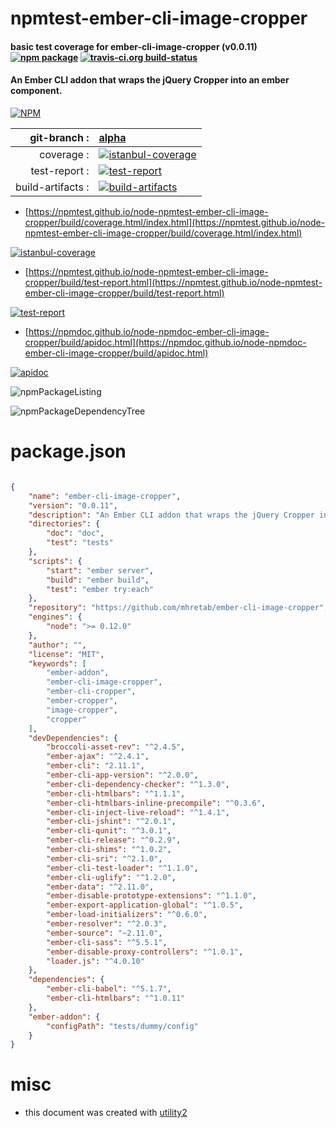# npmtest-ember-cli-image-cropper

#### basic test coverage for  ember-cli-image-cropper (v0.0.11)  [![npm package](https://img.shields.io/npm/v/npmtest-ember-cli-image-cropper.svg?style=flat-square)](https://www.npmjs.org/package/npmtest-ember-cli-image-cropper) [![travis-ci.org build-status](https://api.travis-ci.org/npmtest/node-npmtest-ember-cli-image-cropper.svg)](https://travis-ci.org/npmtest/node-npmtest-ember-cli-image-cropper)

#### An Ember CLI addon that wraps the jQuery Cropper into an ember component.

[![NPM](https://nodei.co/npm/ember-cli-image-cropper.png?downloads=true&downloadRank=true&stars=true)](https://www.npmjs.com/package/ember-cli-image-cropper)

| git-branch : | [alpha](https://github.com/npmtest/node-npmtest-ember-cli-image-cropper/tree/alpha)|
|--:|:--|
| coverage : | [![istanbul-coverage](https://npmtest.github.io/node-npmtest-ember-cli-image-cropper/build/coverage.badge.svg)](https://npmtest.github.io/node-npmtest-ember-cli-image-cropper/build/coverage.html/index.html)|
| test-report : | [![test-report](https://npmtest.github.io/node-npmtest-ember-cli-image-cropper/build/test-report.badge.svg)](https://npmtest.github.io/node-npmtest-ember-cli-image-cropper/build/test-report.html)|
| build-artifacts : | [![build-artifacts](https://npmtest.github.io/node-npmtest-ember-cli-image-cropper/glyphicons_144_folder_open.png)](https://github.com/npmtest/node-npmtest-ember-cli-image-cropper/tree/gh-pages/build)|

- [https://npmtest.github.io/node-npmtest-ember-cli-image-cropper/build/coverage.html/index.html](https://npmtest.github.io/node-npmtest-ember-cli-image-cropper/build/coverage.html/index.html)

[![istanbul-coverage](https://npmtest.github.io/node-npmtest-ember-cli-image-cropper/build/screenCapture.buildCi.browser.%252Ftmp%252Fbuild%252Fcoverage.lib.html.png)](https://npmtest.github.io/node-npmtest-ember-cli-image-cropper/build/coverage.html/index.html)

- [https://npmtest.github.io/node-npmtest-ember-cli-image-cropper/build/test-report.html](https://npmtest.github.io/node-npmtest-ember-cli-image-cropper/build/test-report.html)

[![test-report](https://npmtest.github.io/node-npmtest-ember-cli-image-cropper/build/screenCapture.buildCi.browser.%252Ftmp%252Fbuild%252Ftest-report.html.png)](https://npmtest.github.io/node-npmtest-ember-cli-image-cropper/build/test-report.html)

- [https://npmdoc.github.io/node-npmdoc-ember-cli-image-cropper/build/apidoc.html](https://npmdoc.github.io/node-npmdoc-ember-cli-image-cropper/build/apidoc.html)

[![apidoc](https://npmdoc.github.io/node-npmdoc-ember-cli-image-cropper/build/screenCapture.buildCi.browser.%252Ftmp%252Fbuild%252Fapidoc.html.png)](https://npmdoc.github.io/node-npmdoc-ember-cli-image-cropper/build/apidoc.html)

![npmPackageListing](https://npmtest.github.io/node-npmtest-ember-cli-image-cropper/build/screenCapture.npmPackageListing.svg)

![npmPackageDependencyTree](https://npmtest.github.io/node-npmtest-ember-cli-image-cropper/build/screenCapture.npmPackageDependencyTree.svg)



# package.json

```json

{
    "name": "ember-cli-image-cropper",
    "version": "0.0.11",
    "description": "An Ember CLI addon that wraps the jQuery Cropper into an ember component.",
    "directories": {
        "doc": "doc",
        "test": "tests"
    },
    "scripts": {
        "start": "ember server",
        "build": "ember build",
        "test": "ember try:each"
    },
    "repository": "https://github.com/mhretab/ember-cli-image-cropper",
    "engines": {
        "node": ">= 0.12.0"
    },
    "author": "",
    "license": "MIT",
    "keywords": [
        "ember-addon",
        "ember-cli-image-cropper",
        "ember-cli-cropper",
        "ember-cropper",
        "image-cropper",
        "cropper"
    ],
    "devDependencies": {
        "broccoli-asset-rev": "^2.4.5",
        "ember-ajax": "^2.4.1",
        "ember-cli": "2.11.1",
        "ember-cli-app-version": "^2.0.0",
        "ember-cli-dependency-checker": "^1.3.0",
        "ember-cli-htmlbars": "^1.1.1",
        "ember-cli-htmlbars-inline-precompile": "^0.3.6",
        "ember-cli-inject-live-reload": "^1.4.1",
        "ember-cli-jshint": "^2.0.1",
        "ember-cli-qunit": "^3.0.1",
        "ember-cli-release": "^0.2.9",
        "ember-cli-shims": "^1.0.2",
        "ember-cli-sri": "^2.1.0",
        "ember-cli-test-loader": "^1.1.0",
        "ember-cli-uglify": "^1.2.0",
        "ember-data": "^2.11.0",
        "ember-disable-prototype-extensions": "^1.1.0",
        "ember-export-application-global": "^1.0.5",
        "ember-load-initializers": "^0.6.0",
        "ember-resolver": "^2.0.3",
        "ember-source": "~2.11.0",
        "ember-cli-sass": "^5.5.1",
        "ember-disable-proxy-controllers": "^1.0.1",
        "loader.js": "^4.0.10"
    },
    "dependencies": {
        "ember-cli-babel": "^5.1.7",
        "ember-cli-htmlbars": "^1.0.11"
    },
    "ember-addon": {
        "configPath": "tests/dummy/config"
    }
}
```



# misc
- this document was created with [utility2](https://github.com/kaizhu256/node-utility2)
